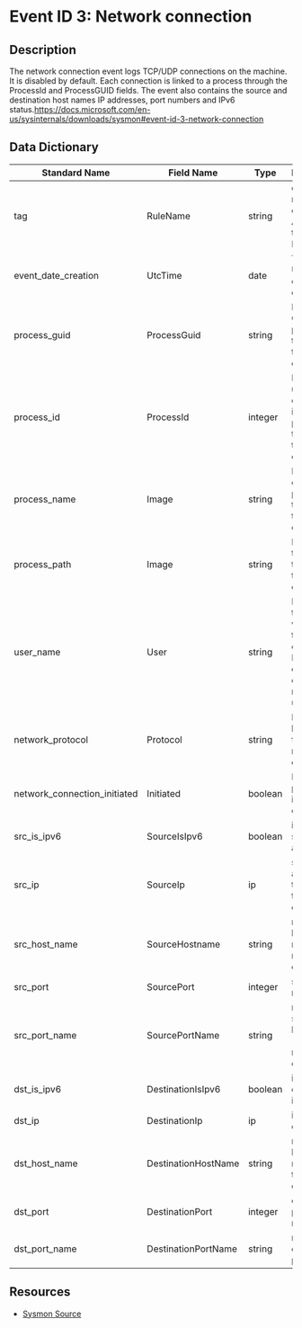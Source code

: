 # Event ID 3: Network connection

## Description
The network connection event logs TCP/UDP connections on the machine. It is disabled by default. Each connection is linked to a process through the ProcessId and ProcessGUID fields. The event also contains the source and destination host names IP addresses, port numbers and IPv6 status.<a href="https://docs.microsoft.com/en-us/sysinternals/downloads/sysmon#event-id-3-network-connection">https://docs.microsoft.com/en-us/sysinternals/downloads/sysmon#event-id-3-network-connection</a>

## Data Dictionary
|Standard Name|Field Name|Type|Description|Sample Value|
|---|---|---|---|---|
|tag|RuleName|string|custom tag mapped to event. i.e ATT&CK technique ID|T1114|
|event_date_creation|UtcTime|date|Time in UTC when event was created|4/11/18 5:29|
|process_guid|ProcessGuid|string|Process Guid of the process that made the network connection|{A98268C1-957F-5ACD-0000-0010EB030000}|
|process_id|ProcessId|integer|Process ID used by the os to identify the process that made the network connection|4|
|process_name|Image|string|File name of the process that made the network connection|System|
|process_path|Image|string|File path of the process that made the network connection|System|
|user_name|User|string|Name of the account who made the network connection. It usually containes domain name and user name|NT AUTHORITY\SYSTEM|
|network_protocol|Protocol|string|Protocol being used for the network connection|udp|
|network_connection_initiated|Initiated|boolean|Indicated process initiated tcp connection|FALSE|
|src_is_ipv6|SourceIsIpv6|boolean|is the source ip an Ipv6|FALSE|
|src_ip|SourceIp|ip|source ip address that made the network connection|192.168.64.255|
|src_host_name|SourceHostname|string|name of the host that made the network connection|computer_name or none for broadcast|
|src_port|SourcePort|integer|source port number|138|
|src_port_name|SourcePortName|string|name of the source port being used (i.e. netbios-dgm)|netbios-dgm|
|dst_is_ipv6|DestinationIsIpv6|boolean|is the destination ip an Ipv6|C:\Windows\System32\cmd.exe|
|dst_ip|DestinationIp|ip|ip address destination|192.168.64.135|
|dst_host_name|DestinationHostName|string|name of the host that received the network connection|DC-WD-001|
|dst_port|DestinationPort|integer|destination port number|138|
|dst_port_name|DestinationPortName|string|name of the destination port|netbios-dgm|

## Resources
* [Sysmon Source](https://docs.microsoft.com/en-us/sysinternals/downloads/sysmon#event-id-3-network-connection)
